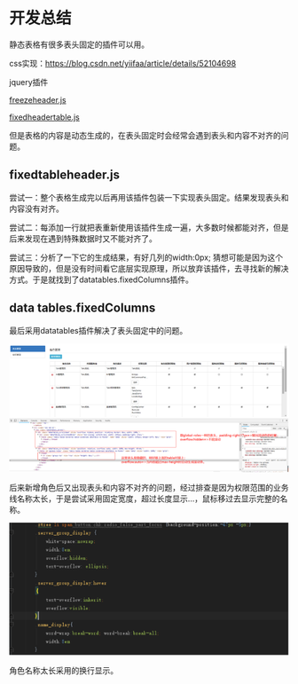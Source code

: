 # 开发总结

静态表格有很多表头固定的插件可以用。

css实现：https://blog.csdn.net/yiifaa/article/details/52104698

jquery插件

 [freezeheader.js](http://www.htmleaf.com/jQuery/Table/2014100659.html) 

[fixedheadertable.js](http://www.jq22.com/jquery-info10153)

但是表格的内容是动态生成的，在表头固定时会经常会遇到表头和内容不对齐的问题。

 

## fixedtableheader.js

尝试一：整个表格生成完以后再用该插件包装一下实现表头固定。结果发现表头和内容没有对齐。

尝试二：每添加一行就把表重新使用该插件生成一遍，大多数时候都能对齐，但是后来发现在遇到特殊数据时又不能对齐了。

尝试三：分析了一下它的生成结果，有好几列的width:0px; 猜想可能是因为这个原因导致的，但是没有时间看它底层实现原理，所以放弃该插件，去寻找新的解决方式。于是就找到了datatables.fixedColumns插件。



## data tables.fixedColumns

最后采用datatables插件解决了表头固定中的问题。

 

![](images/dev1.png)

后来新增角色后又出现表头和内容不对齐的问题，经过排查是因为权限范围的业务线名称太长，于是尝试采用固定宽度，超过长度显示…，鼠标移过去显示完整的名称。

![img](images/dev2.png)

角色名称太长采用的换行显示。 


